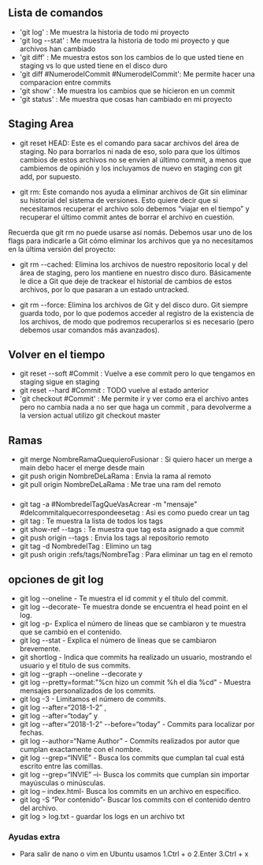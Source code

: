 ## Lista de comandos 
* 'git log' : Me muestra la historia de todo mi proyecto
* 'git log --stat' : Me muestra la historia de todo mi proyecto y que archivos han cambiado
* 'git diff' : Me muestra estos son los cambios de lo que usted tiene en staging vs lo que usted tiene en el disco duro
* 'git diff #NumerodelCommit #NumerodelCommit': Me permite hacer una comparacion entre commits
* 'git show' : Me muestra los cambios que se hicieron en un commit
* 'git status' : Me muestra que cosas han cambiado en mi proyecto

## Staging Area
* git reset HEAD: Este es el comando para sacar archivos del área de staging. No para borrarlos ni nada de eso, solo para que los últimos cambios de estos archivos no se envíen al último commit, a menos que cambiemos de opinión y los incluyamos de nuevo en staging con git add, por supuesto.

* git rm:  Este comando nos ayuda a eliminar archivos de Git sin eliminar su historial del sistema de versiones. Esto quiere decir que si necesitamos recuperar el archivo solo debemos “viajar en el tiempo” y recuperar el último commit antes de borrar el archivo en cuestión.

Recuerda que git rm no puede usarse así nomás. Debemos usar uno de los flags para indicarle a Git cómo eliminar los archivos que ya no necesitamos en la última versión del proyecto:

* git rm --cached: Elimina los archivos de nuestro repositorio local y del área de staging, pero los mantiene en nuestro disco duro. Básicamente le dice a Git que deje de trackear el historial de cambios de estos archivos, por lo que pasaran a un estado untracked.

* git rm --force: Elimina los archivos de Git y del disco duro. Git siempre guarda todo, por lo que podemos acceder al registro de la existencia de los archivos, de modo que podremos recuperarlos si es necesario (pero debemos usar comandos más avanzados).

## Volver en el tiempo
* git reset --soft #Commit : Vuelve a ese commit pero lo que tengamos en staging sigue en staging
* git reset --hard #Commit : TODO vuelve al estado anterior
* 'git checkout #Commit' : Me permite ir y ver como era el archivo antes pero no cambia nada a no ser que haga un commit , para devolverme a la version actual utilizo git checkout master

## Ramas 

* git merge NombreRamaQuequieroFusionar : Si quiero hacer un merge a main debo hacer el merge desde main
* git push origin NombreDeLaRama : Envia la rama al remoto
* git pull origin NombreDeLaRama : Me trae una ram del remoto

###
* git tag -a #NombredelTagQueVasAcrear -m "mensaje" #delcommitalquecorrespondeesetag : Asi es como puedo crear un tag
* git tag : Te muestra la lista de todos los tags
* git show-ref --tags : Te muestra que tag esta asignado a que commit
* git push origin --tags : Envia los tags al repositorio remoto
* git tag -d NombredelTag : Elimino un tag
* git push origin :refs/tags/NombreTag : Para eliminar un tag en el remoto

## opciones de git log

* git log --oneline - Te muestra el id commit y el título del commit.
* git log --decorate- Te muestra donde se encuentra el head point en el log.
* git log -p- Explica el número de líneas que se cambiaron y te muestra que se cambió en el contenido.
* git log --stat - Explica el número de líneas que se cambiaron brevemente.
* git shortlog - Indica que commits ha realizado un usuario, mostrando el usuario y el titulo de sus commits.
* git log --graph --oneline --decorate y
* git log --pretty=format:"%cn hizo un commit %h el dia %cd" - Muestra mensajes personalizados de los commits.
* git log -3 - Limitamos el número de commits.
* git log --after=“2018-1-2” ,
* git log --after=“today” y
* git log --after=“2018-1-2” --before=“today” - Commits para localizar por fechas.
* git log --author=“Name Author” - Commits realizados por autor que cumplan exactamente con el nombre.
* git log --grep=“INVIE” - Busca los commits que cumplan tal cual está escrito entre las comillas.
* git log --grep=“INVIE” –i- Busca los commits que cumplan sin importar mayúsculas o minúsculas.
* git log – index.html- Busca los commits en un archivo en específico.
* git log -S “Por contenido”- Buscar los commits con el contenido dentro del archivo.
* git log > log.txt - guardar los logs en un archivo txt

### Ayudas extra
* Para salir de nano o vim en Ubuntu usamos 
1.Ctrl + o
2.Enter
3.Ctrl + x

